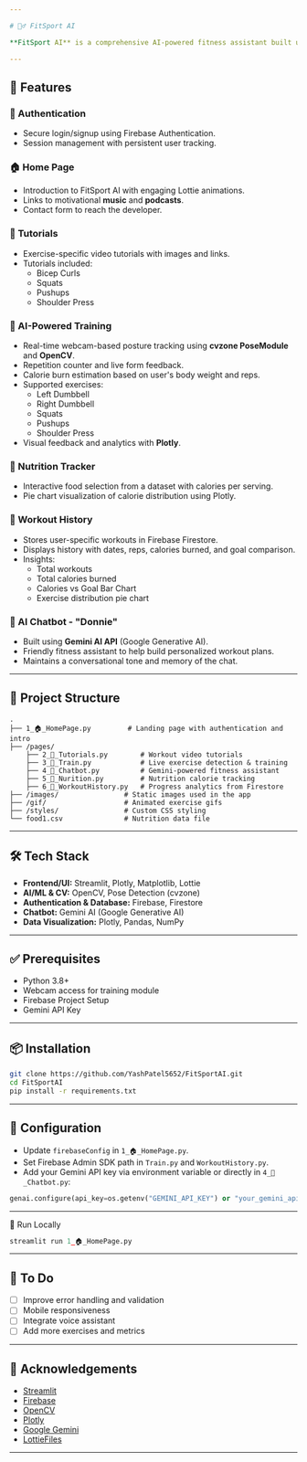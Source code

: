 ```yaml
---

# 🏋️‍♂️ FitSport AI

**FitSport AI** is a comprehensive AI-powered fitness assistant built using **Streamlit**, offering features such as workout tracking, real-time training with pose detection, nutrition analysis, video tutorials, and an interactive chatbot to guide users through personalized workout routines.

---
```

## 🚀 Features

### 🔐 Authentication
- Secure login/signup using Firebase Authentication.
- Session management with persistent user tracking.

### 🏠 Home Page
- Introduction to FitSport AI with engaging Lottie animations.
- Links to motivational **music** and **podcasts**.
- Contact form to reach the developer.

### 📘 Tutorials
- Exercise-specific video tutorials with images and links.
- Tutorials included:
  - Bicep Curls
  - Squats
  - Pushups
  - Shoulder Press

### 🏃 AI-Powered Training
- Real-time webcam-based posture tracking using **cvzone PoseModule** and **OpenCV**.
- Repetition counter and live form feedback.
- Calorie burn estimation based on user's body weight and reps.
- Supported exercises:
  - Left Dumbbell
  - Right Dumbbell
  - Squats
  - Pushups
  - Shoulder Press
- Visual feedback and analytics with **Plotly**.

### 🍎 Nutrition Tracker
- Interactive food selection from a dataset with calories per serving.
- Pie chart visualization of calorie distribution using Plotly.

### 👟 Workout History
- Stores user-specific workouts in Firebase Firestore.
- Displays history with dates, reps, calories burned, and goal comparison.
- Insights:
  - Total workouts
  - Total calories burned
  - Calories vs Goal Bar Chart
  - Exercise distribution pie chart

### 🤖 AI Chatbot - "Donnie"
- Built using **Gemini AI API** (Google Generative AI).
- Friendly fitness assistant to help build personalized workout plans.
- Maintains a conversational tone and memory of the chat.
---
## 📂 Project Structure

```plaintext
.
├── 1_🏠_HomePage.py         # Landing page with authentication and intro
├── /pages/
    ├── 2_📘_Tutorials.py        # Workout video tutorials
    ├── 3_🏃_Train.py            # Live exercise detection & training
    ├── 4_🤖_Chatbot.py          # Gemini-powered fitness assistant
    ├── 5_🍎_Nurition.py         # Nutrition calorie tracking
    ├── 6_👟_WorkoutHistory.py   # Progress analytics from Firestore
├── /images/                # Static images used in the app
├── /gif/                   # Animated exercise gifs
├── /styles/                # Custom CSS styling
└── food1.csv               # Nutrition data file

```
---

## 🛠️ Tech Stack

- **Frontend/UI:** Streamlit, Plotly, Matplotlib, Lottie  
- **AI/ML & CV:** OpenCV, Pose Detection (cvzone)  
- **Authentication & Database:** Firebase, Firestore  
- **Chatbot:** Gemini AI (Google Generative AI)  
- **Data Visualization:** Plotly, Pandas, NumPy  

---

## ✅ Prerequisites

- Python 3.8+
- Webcam access for training module
- Firebase Project Setup
- Gemini API Key

---

## 📦 Installation

```bash
git clone https://github.com/YashPatel5652/FitSportAI.git
cd FitSportAI
pip install -r requirements.txt
```
---

## 🔑 Configuration

- Update `firebaseConfig` in `1_🏠_HomePage.py`.
- Set Firebase Admin SDK path in `Train.py` and `WorkoutHistory.py`.
- Add your Gemini API key via environment variable or directly in `4_🤖_Chatbot.py`:
```python
genai.configure(api_key=os.getenv("GEMINI_API_KEY") or "your_gemini_api_key")
```
---

🧪 Run Locally
```python
streamlit run 1_🏠_HomePage.py
```
---

## 📌 To Do

- [ ] Improve error handling and validation  
- [ ] Mobile responsiveness  
- [ ] Integrate voice assistant  
- [ ] Add more exercises and metrics  

---

## 🙌 Acknowledgements

- [Streamlit](https://streamlit.io/)
- [Firebase](https://firebase.google.com/)
- [OpenCV](https://opencv.org/)
- [Plotly](https://plotly.com/)
- [Google Gemini](https://deepmind.google/technologies/gemini/)
- [LottieFiles](https://lottiefiles.com/)
  
---
